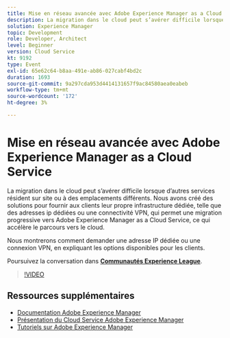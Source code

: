 ```yaml
---
title: Mise en réseau avancée avec Adobe Experience Manager as a Cloud Service
description: La migration dans le cloud peut s’avérer difficile lorsque d’autres services résident sur site ou à des emplacements différents. Nous avons créé des solutions pour fournir aux clients leur propre infrastructure dédiée, telle que des adresses ip dédiées ou une connectivité VPN, qui permet une migration progressive vers Adobe Experience Manager as a Cloud Service, ce qui accélère le parcours vers le cloud.
solution: Experience Manager
topic: Development
role: Developer, Architect
level: Beginner
version: Cloud Service
kt: 9192
type: Event
exl-id: 65e62c64-b8aa-491e-ab86-027cabf4bd2c
duration: 1693
source-git-commit: 9a297cda953d4414131657f9ac84580aea0eabeb
workflow-type: tm+mt
source-wordcount: '172'
ht-degree: 3%

---
```


# Mise en réseau avancée avec Adobe Experience Manager as a Cloud Service

La migration dans le cloud peut s’avérer difficile lorsque d’autres services résident sur site ou à des emplacements différents.  Nous avons créé des solutions pour fournir aux clients leur propre infrastructure dédiée, telle que des adresses ip dédiées ou une connectivité VPN, qui permet une migration progressive vers Adobe Experience Manager as a Cloud Service, ce qui accélère le parcours vers le cloud.

Nous montrerons comment demander une adresse IP dédiée ou une connexion VPN, en expliquant les options disponibles pour les clients.

Poursuivez la conversation dans **[Communautés Experience League](https://adobe.ly/3EUTdAo)**.

>[!VIDEO](https://video.tv.adobe.com/v/337898/?quality=12&learn=on&hidetitle=true)

## Ressources supplémentaires

- [Documentation Adobe Experience Manager](https://experienceleague.adobe.com/docs/experience-manager-cloud-service.html)
- [Présentation du Cloud Service Adobe Experience Manager](https://experienceleague.adobe.com/docs/experience-manager-cloud-service/overview/home.html)
- [Tutoriels sur Adobe Experience Manager](https://experienceleague.adobe.com/docs/experience-manager-tutorials.html)
